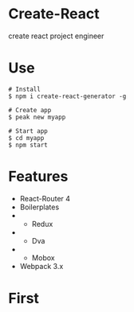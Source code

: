 # Create-React
create react project engineer

# Use

```
# Install
$ npm i create-react-generator -g

# Create app
$ peak new myapp

# Start app
$ cd myapp
$ npm start
```

# Features
- React-Router 4
- Boilerplates
- - Redux
- - Dva
- - Mobox
- Webpack 3.x

# First
